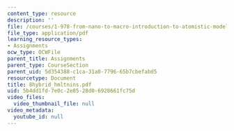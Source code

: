 ```yaml
---
content_type: resource
description: ''
file: /courses/1-978-from-nano-to-macro-introduction-to-atomistic-modeling-techniques-january-iap-2007/5b4dd1fd7e0c2e8528d06928661fc75d_8hybrid_hmltnins.pdf
file_type: application/pdf
learning_resource_types:
- Assignments
ocw_type: OCWFile
parent_title: Assignments
parent_type: CourseSection
parent_uid: 5d354388-c1ca-31a0-7796-65b7cbefabd5
resourcetype: Document
title: 8hybrid_hmltnins.pdf
uid: 5b4dd1fd-7e0c-2e85-28d0-6928661fc75d
video_files:
  video_thumbnail_file: null
video_metadata:
  youtube_id: null
---
```

